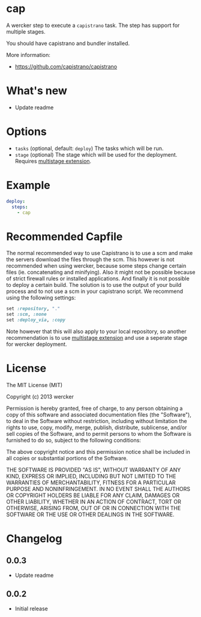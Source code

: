 # cap

A wercker step to execute a `capistrano` task. The step has support for multiple stages.

You should have capistrano and bundler installed.

More information:
- https://github.com/capistrano/capistrano

# What's new

- Update readme

# Options

* `tasks` (optional, default: `deploy`) The tasks which will be run.
* `stage` (optional) The stage which will be used for the deployment. Requires [multistage extension](https://github.com/capistrano/capistrano/wiki/2.x-Multistage-Extension).

# Example

``` yaml
deploy:
  steps:
    - cap
```

# Recommended Capfile

The normal recommended way to use Capistrano is to use a scm and make the servers download the files through the scm. This however is not recommended when using wercker, because some steps change certain files (ie. concatenating and minifying). Also it might not be possible because of strict firewall rules or installed applications. And finally it is not possible to deploy a certain build. The solution is to use the output of your build process and to not use a scm in your capistrano script. We recommend using the following settings:

```ruby
set :repository, "."
set :scm, :none
set :deploy_via, :copy
```

Note however that this will also apply to your local repository, so another recommendation is to use [multistage extension](https://github.com/capistrano/capistrano/wiki/2.x-Multistage-Extension) and use a seperate stage for wercker deployment.

# License

The MIT License (MIT)

Copyright (c) 2013 wercker

Permission is hereby granted, free of charge, to any person obtaining a copy of
this software and associated documentation files (the "Software"), to deal in
the Software without restriction, including without limitation the rights to
use, copy, modify, merge, publish, distribute, sublicense, and/or sell copies of
the Software, and to permit persons to whom the Software is furnished to do so,
subject to the following conditions:

The above copyright notice and this permission notice shall be included in all
copies or substantial portions of the Software.

THE SOFTWARE IS PROVIDED "AS IS", WITHOUT WARRANTY OF ANY KIND, EXPRESS OR
IMPLIED, INCLUDING BUT NOT LIMITED TO THE WARRANTIES OF MERCHANTABILITY, FITNESS
FOR A PARTICULAR PURPOSE AND NONINFRINGEMENT. IN NO EVENT SHALL THE AUTHORS OR
COPYRIGHT HOLDERS BE LIABLE FOR ANY CLAIM, DAMAGES OR OTHER LIABILITY, WHETHER
IN AN ACTION OF CONTRACT, TORT OR OTHERWISE, ARISING FROM, OUT OF OR IN
CONNECTION WITH THE SOFTWARE OR THE USE OR OTHER DEALINGS IN THE SOFTWARE.

# Changelog

## 0.0.3

- Update readme

## 0.0.2

- Initial release